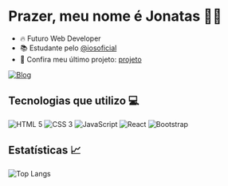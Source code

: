 # Prazer, meu nome é Jonatas 👨‍💻

- 🔥 Futuro Web Developer
- 📚 Estudante pelo [@iosoficial](https://www.instagram.com/iosoficial/)
- 🔭 Confira meu último projeto: [projeto](https://github.com/jonatas-souza21/ProjetoTCC_Pagina-EcoDesign/tree/main)

[![Blog](https://img.shields.io/badge/LinkedIn-0077B5?style=for-the-badge&logo=linkedin&logoColor=white)](https://www.linkedin.com/in/jonatas-evangelista/)



## Tecnologias que utilizo 💻
<div style="display: inline-block">
    <img src="https://img.shields.io/badge/HTML5-E34F26?style=for-the-badge&logo=html5&logoColor=white" alt="HTML 5"></img>
    <img src="https://img.shields.io/badge/CSS3-1572B6?style=for-the-badge&logo=css3&logoColor=white" alt="CSS 3"></img>
    <img src="https://img.shields.io/badge/JavaScript-323330?style=for-the-badge&logo=javascript&logoColor=F7DF1E" alt="JavaScript"></img>
    <img src="https://img.shields.io/badge/React-20232A?style=for-the-badge&logo=react&logoColor=61DAFB" alt="React"></img>
    <img src="https://img.shields.io/badge/Bootstrap-563D7C?style=for-the-badge&logo=bootstrap&logoColor=white" alt="Bootstrap"></img>
</div>



## Estatísticas 📈
![Top Langs](https://github-readme-stats.vercel.app/api/top-langs/?username=jonatas-souza21&hide_progress=true&theme=dracula)
